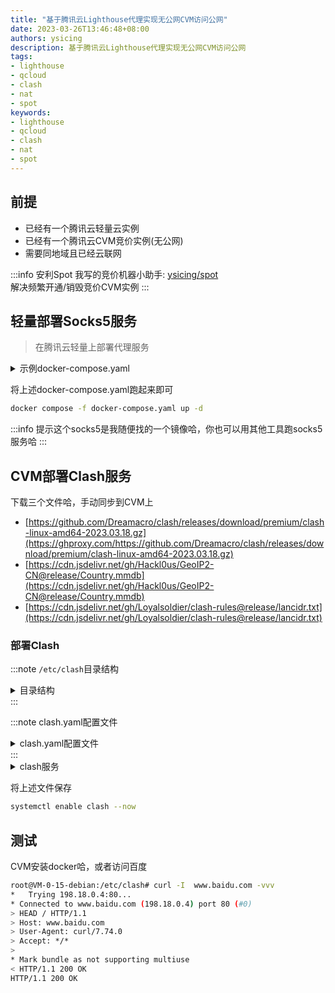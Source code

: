```yaml
---
title: "基于腾讯云Lighthouse代理实现无公网CVM访问公网"
date: 2023-03-26T13:46:48+08:00
authors: ysicing
description: 基于腾讯云Lighthouse代理实现无公网CVM访问公网
tags:
- lighthouse
- qcloud
- clash
- nat
- spot
keywords:
- lighthouse
- qcloud
- clash
- nat
- spot
---
```






<!-- truncate -->

## 前提

- 已经有一个腾讯云轻量云实例
- 已经有一个腾讯云CVM竞价实例(无公网)
- 需要同地域且已经云联网

:::info 安利Spot
我写的竞价机器小助手: [ysicing/spot](https://github.com/ysicing/spot)  
解决频繁开通/销毁竞价CVM实例
:::

## 轻量部署Socks5服务

> 在腾讯云轻量上部署代理服务

<details>
<summary>示例docker-compose.yaml</summary>

```yaml title="docker-compose.yaml"
version: '3.9'
services:
  socks5:
    image: serjs/go-socks5-proxy
    container_name: socks5
    environment:
      - PROXY_USER="xxx"
      - PROXY_PASSWORD="xxx"
    network_mode: host
    restart: always
```
</details>

将上述docker-compose.yaml跑起来即可

```bash
docker compose -f docker-compose.yaml up -d
```

:::info
提示这个socks5是我随便找的一个镜像哈，你也可以用其他工具跑socks5服务哈
:::

## CVM部署Clash服务

下载三个文件哈，手动同步到CVM上

- [https://github.com/Dreamacro/clash/releases/download/premium/clash-linux-amd64-2023.03.18.gz](https://ghproxy.com/https://github.com/Dreamacro/clash/releases/download/premium/clash-linux-amd64-2023.03.18.gz)
- [https://cdn.jsdelivr.net/gh/Hackl0us/GeoIP2-CN@release/Country.mmdb](https://cdn.jsdelivr.net/gh/Hackl0us/GeoIP2-CN@release/Country.mmdb)
- [https://cdn.jsdelivr.net/gh/Loyalsoldier/clash-rules@release/lancidr.txt](https://cdn.jsdelivr.net/gh/Loyalsoldier/clash-rules@release/lancidr.txt)

### 部署Clash

:::note `/etc/clash`目录结构
<details>
<summary>目录结构</summary>

```bash
root@VM-0-15-debian:/etc/clash# tree
.
├── config.yaml
├── Country.mmdb
└── ruleset
    └── lancidr.yaml

1 directory, 4 files
```
</details>
:::

:::note clash.yaml配置文件
<details>
<summary>clash.yaml配置文件</summary>

```yaml title="clash.yaml配置文件"
mixed-port: 7890
# linux
tproxy-port: 7893
routing-mark: 7777
allow-lan: true
bind-address: "*"
mode: rule
log-level: debug
interface-name: eth0
external-controller: 10.0.0.15:22222
secret: "eeg7sachu3ca0O666ccpnb666ie1Shoh3veiCh8Ju"
profile:
  store-selected: true
  store-fake-ip: true
  tracing: true
dns:
  enable: true
  listen: 0.0.0.0:1053
  enhanced-mode: fake-ip
  fake-ip-range: 198.18.0.1/16
  default-nameserver:
    - 183.60.83.19
    - 183.60.82.98
  nameserver:
    - 183.60.83.19
    - 183.60.82.98
  fake-ip-filter:
    - '+.tencentyun.com'
    - '+.tencentcs.com'
  fallback-filter:
    geoip: true
    geoip-code: CN
    ipcidr:
      - 240.0.0.0/4
      - 0.0.0.0/32
      - 127.0.0.1/32

tun:
  enable: true
  stack: system
  dns-hijack:
    - any:53
  auto-route: true
proxies:
    - { name: "lh", type: socks5, server: 10.0.4.1, port: 1080, username: admin, password: admin, tls: false, skip-cert-verify: true, udp: false}
    - { name: "lh2", type: socks5, server: 10.0.4.2, port: 1080, username: admin, password: admin, tls: false, skip-cert-verify: true, udp: false}

proxy-groups:
  - name: auto
    type: select
    proxies:
      - lh
      - lh2

rule-providers:
  lancidr:
    type: file
    behavior: ipcidr
    path: ./ruleset/lancidr.yaml

rules:
  - RULE-SET,lancidr,DIRECT
  - GEOIP,LAN,DIRECT
  - MATCH,auto
```

</details>
:::

<details>
<summary>clash服务</summary>

```bash title="/etc/systemd/system/clash.service"
[Unit]
Description=A rule based proxy.
After=network.target

[Service]
Type=simple
User=root
Restart=on-abort
ExecStart=/usr/bin/clash -d /etc/clash

[Install]
WantedBy=multi-user.target
```
</details>

将上述文件保存

```bash
systemctl enable clash --now
```

## 测试

CVM安装docker哈，或者访问百度

```bash
root@VM-0-15-debian:/etc/clash# curl -I  www.baidu.com -vvv
*   Trying 198.18.0.4:80...
* Connected to www.baidu.com (198.18.0.4) port 80 (#0)
> HEAD / HTTP/1.1
> Host: www.baidu.com
> User-Agent: curl/7.74.0
> Accept: */*
>
* Mark bundle as not supporting multiuse
< HTTP/1.1 200 OK
HTTP/1.1 200 OK
```
